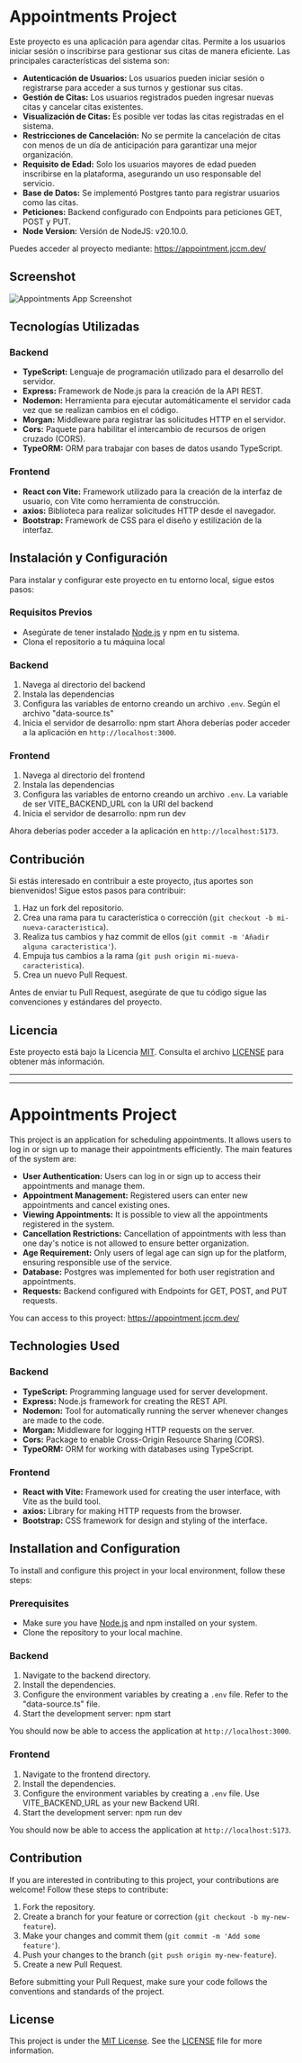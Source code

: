 # Appointments Project
Este proyecto es una aplicación para agendar citas. Permite a los usuarios iniciar sesión o inscribirse para gestionar sus citas de manera eficiente. Las principales características del sistema son:

- **Autenticación de Usuarios:** Los usuarios pueden iniciar sesión o registrarse para acceder a sus turnos y gestionar sus citas.
- **Gestión de Citas:** Los usuarios registrados pueden ingresar nuevas citas y cancelar citas existentes.
- **Visualización de Citas:** Es posible ver todas las citas registradas en el sistema.
- **Restricciones de Cancelación:** No se permite la cancelación de citas con menos de un día de anticipación para garantizar una mejor organización.
- **Requisito de Edad:** Solo los usuarios mayores de edad pueden inscribirse en la plataforma, asegurando un uso responsable del servicio.
- **Base de Datos:** Se implementó Postgres tanto para registrar usuarios como las citas.
- **Peticiones:** Backend configurado con Endpoints para peticiones GET, POST y PUT.
- **Node Version:** Versión de NodeJS: v20.10.0.

Puedes acceder al proyecto mediante: https://appointment.jccm.dev/

## Screenshot

![Appointments App Screenshot](https://i.imgur.com/xF3Edgq.png)

## Tecnologías Utilizadas

### Backend
- **TypeScript:** Lenguaje de programación utilizado para el desarrollo del servidor.
- **Express:** Framework de Node.js para la creación de la API REST.
- **Nodemon:** Herramienta para ejecutar automáticamente el servidor cada vez que se realizan cambios en el código.
- **Morgan:** Middleware para registrar las solicitudes HTTP en el servidor.
- **Cors:** Paquete para habilitar el intercambio de recursos de origen cruzado (CORS).
- **TypeORM:** ORM para trabajar con bases de datos usando TypeScript.

### Frontend
- **React con Vite:** Framework utilizado para la creación de la interfaz de usuario, con Vite como herramienta de construcción.
- **axios:** Biblioteca para realizar solicitudes HTTP desde el navegador.
- **Bootstrap:** Framework de CSS para el diseño y estilización de la interfaz.

## Instalación y Configuración

Para instalar y configurar este proyecto en tu entorno local, sigue estos pasos:

### Requisitos Previos
- Asegúrate de tener instalado [Node.js](https://nodejs.org/) y npm en tu sistema.
- Clona el repositorio a tu máquina local

### Backend
1. Navega al directorio del backend
2. Instala las dependencias
3. Configura las variables de entorno creando un archivo `.env`. Según el archivo "data-source.ts"
4. Inicia el servidor de desarrollo:
npm start
Ahora deberías poder acceder a la aplicación en `http://localhost:3000`.


### Frontend
1. Navega al directorio del frontend
2. Instala las dependencias
3. Configura las variables de entorno creando un archivo `.env`. La variable de ser VITE_BACKEND_URL con la URI del backend
4. Inicia el servidor de desarrollo:
npm run dev

Ahora deberías poder acceder a la aplicación en `http://localhost:5173`.

## Contribución

Si estás interesado en contribuir a este proyecto, ¡tus aportes son bienvenidos! Sigue estos pasos para contribuir:

1. Haz un fork del repositorio.
2. Crea una rama para tu característica o corrección (`git checkout -b mi-nueva-caracteristica`).
3. Realiza tus cambios y haz commit de ellos (`git commit -m 'Añadir alguna caracteristica'`).
4. Empuja tus cambios a la rama (`git push origin mi-nueva-caracteristica`).
5. Crea un nuevo Pull Request.

Antes de enviar tu Pull Request, asegúrate de que tu código sigue las convenciones y estándares del proyecto.

## Licencia

Este proyecto está bajo la Licencia [MIT](https://opensource.org/licenses/MIT). Consulta el archivo [LICENSE](LICENSE) para obtener más información.

---
---

# Appointments Project
This project is an application for scheduling appointments. It allows users to log in or sign up to manage their appointments efficiently. The main features of the system are:

- **User Authentication:** Users can log in or sign up to access their appointments and manage them.
- **Appointment Management:** Registered users can enter new appointments and cancel existing ones.
- **Viewing Appointments:** It is possible to view all the appointments registered in the system.
- **Cancellation Restrictions:** Cancellation of appointments with less than one day's notice is not allowed to ensure better organization.
- **Age Requirement:** Only users of legal age can sign up for the platform, ensuring responsible use of the service.
- **Database:** Postgres was implemented for both user registration and appointments.
- **Requests:** Backend configured with Endpoints for GET, POST, and PUT requests.

You can access to this proyect: https://appointment.jccm.dev/

## Technologies Used

### Backend
- **TypeScript:** Programming language used for server development.
- **Express:** Node.js framework for creating the REST API.
- **Nodemon:** Tool for automatically running the server whenever changes are made to the code.
- **Morgan:** Middleware for logging HTTP requests on the server.
- **Cors:** Package to enable Cross-Origin Resource Sharing (CORS).
- **TypeORM:** ORM for working with databases using TypeScript.

### Frontend
- **React with Vite:** Framework used for creating the user interface, with Vite as the build tool.
- **axios:** Library for making HTTP requests from the browser.
- **Bootstrap:** CSS framework for design and styling of the interface.

## Installation and Configuration

To install and configure this project in your local environment, follow these steps:

### Prerequisites
- Make sure you have [Node.js](https://nodejs.org/) and npm installed on your system.
- Clone the repository to your local machine.

### Backend
1. Navigate to the backend directory.
2. Install the dependencies.
3. Configure the environment variables by creating a `.env` file. Refer to the "data-source.ts" file.
4. Start the development server:
npm start

You should now be able to access the application at `http://localhost:3000`.

### Frontend
1. Navigate to the frontend directory.
2. Install the dependencies.
3. Configure the environment variables by creating a `.env` file. Use VITE_BACKEND_URL as your new Backend URI.
4. Start the development server:
npm run dev

You should now be able to access the application at `http://localhost:5173`.

## Contribution

If you are interested in contributing to this project, your contributions are welcome! Follow these steps to contribute:

1. Fork the repository.
2. Create a branch for your feature or correction (`git checkout -b my-new-feature`).
3. Make your changes and commit them (`git commit -m 'Add some feature'`).
4. Push your changes to the branch (`git push origin my-new-feature`).
5. Create a new Pull Request.

Before submitting your Pull Request, make sure your code follows the conventions and standards of the project.

## License

This project is under the [MIT License](https://opensource.org/licenses/MIT). See the [LICENSE](LICENSE) file for more information.